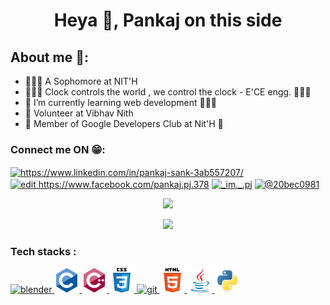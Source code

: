 <h1 align="center">Heya 👋, Pankaj on this side </h1>

<h2 align="left">About me 🤔:</h2>

- 🦸🏻‍♂️ A Sophomore at NIT'H
- 👨🏻‍🎓 Clock controls the world , we control the clock - E'CE engg. 🙆🏻‍♂️
- 🌱 I’m currently learning web development 👨🏻‍💻
- 🏯 Volunteer at Vibhav Nith
- 🕋 Member of Google Developers Club at Nit'H 🌟
<h3 align="left"> Connect me ON 😁:</h3>
<p align="left">
<a href="https://linkedin.com/in/https://www.linkedin.com/in/pankaj-sank-3ab557207/" target="blank"><img align="center" src="https://raw.githubusercontent.com/rahuldkjain/github-profile-readme-generator/master/src/images/icons/Social/linked-in-alt.svg" alt="https://www.linkedin.com/in/pankaj-sank-3ab557207/" height="30" width="40" /></a>
<a href="https://www.facebook.com/pankaj.pj.378/" target="blank"><img align="center" src="https://raw.githubusercontent.com/rahuldkjain/github-profile-readme-generator/master/src/images/icons/Social/facebook.svg" alt="edit https://www.facebook.com/pankaj.pj.378" height="30" width="40" /></a>
<a href="https://instagram.com/_im._.pj" target="blank"><img align="center" src="https://raw.githubusercontent.com/rahuldkjain/github-profile-readme-generator/master/src/images/icons/Social/instagram.svg" alt="_im._.pj" height="30" width="40" /></a>
<a href="https://www.hackerrank.com/20bec0981" target="blank"><img align="center" src="https://raw.githubusercontent.com/rahuldkjain/github-profile-readme-generator/master/src/images/icons/Social/hackerrank.svg" alt="@20bec0981" height="30" width="40" /></a>
</p>



<p align="center"> <img src="https://github-readme-stats.vercel.app/api?username=P4-Pankaj&theme=radical" />
<p align="center"> <img src="http://github-readme-streak-stats.herokuapp.com?user=P4-Pankaj&theme=radical&date_format=j%20M%5B%20Y%5D)" />
 
<h3 align="left"> Tech stacks :</h3>
<p align="left"> <a href="https://www.blender.org/" target="_blank"> <img src="https://download.blender.org/branding/community/blender_community_badge_white.svg" alt="blender" width="40" height="40"/> </a> <a href="https://www.cprogramming.com/" target="_blank"> <img src="https://raw.githubusercontent.com/devicons/devicon/master/icons/c/c-original.svg" alt="c" width="40" height="40"/> </a> <a href="https://www.w3schools.com/cpp/" target="_blank"> <img src="https://raw.githubusercontent.com/devicons/devicon/master/icons/cplusplus/cplusplus-original.svg" alt="cplusplus" width="40" height="40"/> </a> <a href="https://www.w3schools.com/css/" target="_blank"> <img src="https://raw.githubusercontent.com/devicons/devicon/master/icons/css3/css3-original-wordmark.svg" alt="css3" width="40" height="40"/> </a> <a href="https://git-scm.com/" target="_blank"> <img src="https://www.vectorlogo.zone/logos/git-scm/git-scm-icon.svg" alt="git" width="40" height="40"/> </a> <a href="https://www.w3.org/html/" target="_blank"> <img src="https://raw.githubusercontent.com/devicons/devicon/master/icons/html5/html5-original-wordmark.svg" alt="html5" width="40" height="40"/> </a> <a href="https://www.java.com" target="_blank"> <img src="https://raw.githubusercontent.com/devicons/devicon/master/icons/java/java-original.svg" alt="java" width="40" height="40"/> </a> <a href="https://www.python.org" target="_blank"> <img src="https://raw.githubusercontent.com/devicons/devicon/master/icons/python/python-original.svg" alt="python" width="40" height="40"/> </a> </p>
